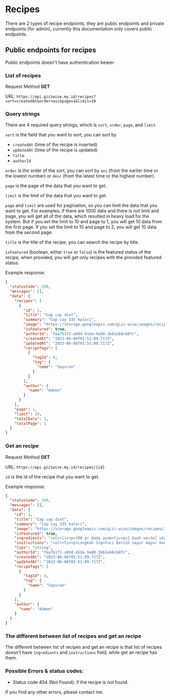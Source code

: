 # Recipes

There are 2 types of recipe endpoints, they are public endpoints and private endpoints (for admin), currently this documentation only covers public endpoints.

## Public endpoints for recipes

Public endpoints doesn't have authentication bearer

### List of recipes

Request Method **GET**

URL: `https://api.giziwise.my.id/recipes?sort=createdAt&order=asc&page=1&limit=10`

### Query strings

There are 4 required query strings, which is `sort`, `order`, `page`, and `limit`.

`sort` is the field that you want to sort, you can sort by 
- `createdAt` (time of the recipe is inserted)
- `updatedAt` (time of the recipe is updated)
- `title`
- `authorId`

`order` is the order of the sort, you can sort by `asc` (from the earlier time or the lowest number) or `desc` (from the latest time or the highest number).

`page` is the page of the data that you want to get.

`limit` is the limit of the data that you want to get.

`page` and `limit` are used for pagination, so you can limit the data that you want to get. For examples, if there are 1000 data and there is not limit and page, you will get all of the data, which resulted in heavy load for the system. But if you set the limit to 10 and page to 1, you will get 10 data from the first page. If you set the limit to 10 and page to 2, you will get 10 data from the second page.

`title` is the title of the recipe, you can search the recipe by title.

`isFeatured` (boolean, either `true` or `false`) is the featured status of the recipe, when provided, you will get only recipes with the provided featured status.

Example response:
```json
{
  "statusCode": 200,
  "messages": [],
  "data": {
    "recipes": [
      {
        "id": 1,
        "title": "Cap cay diet",
        "summary": "Cap cay 335 kalori",
        "image": "https://storage.googleapis.com/gizi-wise/images/recipes/1686015894836-cap-cay-diet-335-kalori-foto-resep-utama.webp",
        "isFeatured": true,
        "authorId": "fea7b1f2-a9dd-41da-9a80-3b61eb8cb07c",
        "createdAt": "2023-06-06T01:51:09.717Z",
        "updatedAt": "2023-06-06T01:51:09.717Z",
        "recipeTags": [
          {
            "tagId": 4,
            "tag": {
              "name": "Sayuran"
            }
          }
        ],
        "author": {
          "name": "Admon"
        }
      }
    ],
    "page": 1,
    "limit": 10,
    "totalData": 1,
    "totalPage": 1
  }
}
```

### Get an recipe

Request Method **GET**

URL: `https://api.giziwise.my.id/recipes/{id}`

`id` is the id of the recipe that you want to get.

Example response:

```json
{
  "statusCode": 200,
  "messages": [],
  "data": {
    "id": 1,
    "title": "Cap cay diet",
    "summary": "Cap cay 335 kalori",
    "image": "https://storage.googleapis.com/gizi-wise/images/recipes/1686015894836-cap-cay-diet-335-kalori-foto-resep-utama.webp",
    "isFeatured": true,
    "ingredients": "<ol><li><p>200 gr dada ayam<li><p>1 buah wortel ukuran sedang<li><p>50 gram jagung acar/putren<li><p>100 gram pak choy<li><p>50 gram jamur champignon<li><p>50 gram jamur merang<li><p>60 gram jamur shitake<li><p>1 butir telur<li><p>1 bungkus saori saos tiram<li><p>2 gram minyak<li><p>2 bawang putih<li><p>80 gram bombay</ol>",
    "instructions": "<ol><li><p>Langkah 1<p>Cuci bersih sayur mayur kemudian potong potong sesuai selera. Cincang bawang putih dan iris tipis bombay<li><p>Langkah 2<p>Bilas ayam (sebenernya gak disarankan) dan potong dadu<li><p>Langkah 3<p>Masukan minyak dan bawang putih kemudian tumis hingga mulai cokelat baru masukan bombay dan diamkan sampe agak gosong agar wangi.<li><p>Langkah 4<p>Masukan dada ayam dan tumis sebentar<li><p>Langkah 5<p>Tambahkan air sedikit kemudian cemplung semua sayur yang sudah dipotong<li><p>Langkah 6<p>Tunggu sampai sayuran matang kemudian masukan telur yang sudah dikocok. Tambahkan saori dan garam sesuai selera.<li><p>Langkah 7<p>Siap dihidangkan dengan nasi</ol>",
    "tips": "string",
    "authorId": "fea7b1f2-a9dd-41da-9a80-3b61eb8cb07c",
    "createdAt": "2023-06-06T01:51:09.717Z",
    "updatedAt": "2023-06-06T01:51:09.717Z",
    "recipeTags": [
      {
        "tagId": 4,
        "tag": {
          "name": "Sayuran"
        }
      }
    ],
    "author": {
      "name": "Admon"
    }
  }
}
```

### The different between list of recipes and get an recipe

The different between list of recipes and get an recipe is that list of recipes doesn't have `ingredients` and `instructions` field, while get an recipe has them.

### Possible Errors & status codes:

- Status code 404 (Not Found): if the recipe is not found.

If you find any other errors, please contact me.

